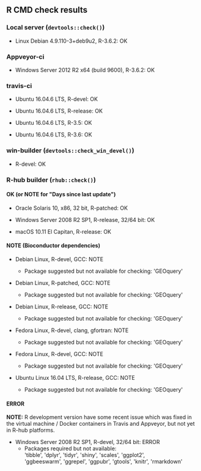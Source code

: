 ## R CMD check results

### Local server (`devtools::check()`)

* Linux Debian 4.9.110-3+deb9u2, R-3.6.2: OK

### Appveyor-ci

* Windows Server 2012 R2 x64 (build 9600), R-3.6.2: OK

### travis-ci

* Ubuntu 16.04.6 LTS, R-devel: OK

* Ubuntu 16.04.6 LTS, R-release: OK

* Ubuntu 16.04.6 LTS, R-3.5: OK

* Ubuntu 16.04.6 LTS, R-3.6: OK

### win-builder (`devtools::check_win_devel()`)

* R-devel: OK

### R-hub builder (`rhub::check()`)

#### OK (or NOTE for "Days since last update")

* Oracle Solaris 10, x86, 32 bit, R-patched: OK

* Windows Server 2008 R2 SP1, R-release, 32/64 bit: OK

* macOS 10.11 El Capitan, R-release: OK

#### NOTE (Bioconductor dependencies)

* Debian Linux, R-devel, GCC: NOTE
    * Package suggested but not available for checking: 'GEOquery'
    
* Debian Linux, R-patched, GCC: NOTE
    * Package suggested but not available for checking: 'GEOquery'

* Debian Linux, R-release, GCC: NOTE
    * Package suggested but not available for checking: 'GEOquery'

* Fedora Linux, R-devel, clang, gfortran: NOTE
    * Package suggested but not available for checking: 'GEOquery'

* Fedora Linux, R-devel, GCC: NOTE
    * Package suggested but not available for checking: 'GEOquery'

* Ubuntu Linux 16.04 LTS, R-release, GCC: NOTE
    * Package suggested but not available for checking: 'GEOquery'
    
#### ERROR

**NOTE:** R development version have some recent issue which was fixed in the virtual machine / Docker containers in Travis and Appveyor, but not yet in R-hub platforms.
    
* Windows Server 2008 R2 SP1, R-devel, 32/64 bit: ERROR
    * Packages required but not available:  
      'tibble', 'dplyr', 'tidyr', 'shiny', 'scales', 'ggplot2',  
      'ggbeeswarm', 'ggrepel', 'ggpubr', 'gtools', 'knitr', 'rmarkdown'  


